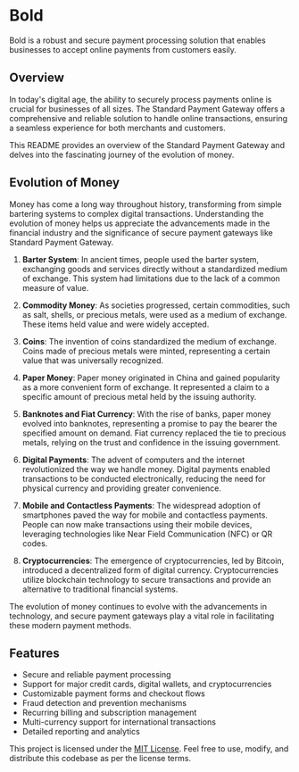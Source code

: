 # Bold

Bold is a robust and secure payment processing solution that enables businesses to accept online payments from customers easily.


## Overview

In today's digital age, the ability to securely process payments online is crucial for businesses of all sizes. The Standard Payment Gateway offers a comprehensive and reliable solution to handle online transactions, ensuring a seamless experience for both merchants and customers.

This README provides an overview of the Standard Payment Gateway and delves into the fascinating journey of the evolution of money.

## Evolution of Money

Money has come a long way throughout history, transforming from simple bartering systems to complex digital transactions. Understanding the evolution of money helps us appreciate the advancements made in the financial industry and the significance of secure payment gateways like Standard Payment Gateway.

1. **Barter System**: In ancient times, people used the barter system, exchanging goods and services directly without a standardized medium of exchange. This system had limitations due to the lack of a common measure of value.

2. **Commodity Money**: As societies progressed, certain commodities, such as salt, shells, or precious metals, were used as a medium of exchange. These items held value and were widely accepted.

3. **Coins**: The invention of coins standardized the medium of exchange. Coins made of precious metals were minted, representing a certain value that was universally recognized.

4. **Paper Money**: Paper money originated in China and gained popularity as a more convenient form of exchange. It represented a claim to a specific amount of precious metal held by the issuing authority.

5. **Banknotes and Fiat Currency**: With the rise of banks, paper money evolved into banknotes, representing a promise to pay the bearer the specified amount on demand. Fiat currency replaced the tie to precious metals, relying on the trust and confidence in the issuing government.

6. **Digital Payments**: The advent of computers and the internet revolutionized the way we handle money. Digital payments enabled transactions to be conducted electronically, reducing the need for physical currency and providing greater convenience.

7. **Mobile and Contactless Payments**: The widespread adoption of smartphones paved the way for mobile and contactless payments. People can now make transactions using their mobile devices, leveraging technologies like Near Field Communication (NFC) or QR codes.

8. **Cryptocurrencies**: The emergence of cryptocurrencies, led by Bitcoin, introduced a decentralized form of digital currency. Cryptocurrencies utilize blockchain technology to secure transactions and provide an alternative to traditional financial systems.

The evolution of money continues to evolve with the advancements in technology, and secure payment gateways play a vital role in facilitating these modern payment methods.

## Features

- Secure and reliable payment processing
- Support for major credit cards, digital wallets, and cryptocurrencies
- Customizable payment forms and checkout flows
- Fraud detection and prevention mechanisms
- Recurring billing and subscription management
- Multi-currency support for international transactions
- Detailed reporting and analytics



This project is licensed under the [MIT License](./LICENSE). Feel free to use, modify, and distribute this codebase as per the license terms.
